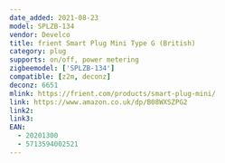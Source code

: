 ```yaml
---
date_added: 2021-08-23
model: SPLZB-134
vendor: Develco
title: frient Smart Plug Mini Type G (British)
category: plug
supports: on/off, power metering
zigbeemodel: ['SPLZB-134']
compatible: [z2m, deconz]
deconz: 6651
mlink: https://frient.com/products/smart-plug-mini/
link: https://www.amazon.co.uk/dp/B08WXSZPG2
link2: 
link3: 
EAN: 
  - 20201300 
  - 5713594002521
---
```


